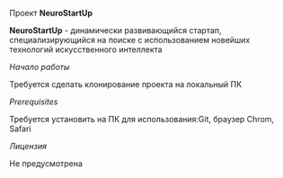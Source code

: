 Проект **NeuroStartUp**

**NeuroStartUp** - динамически развивающийся стартап, специализирующийся на поиске с использованием новейших технологий искусственного интеллекта

*Начало работы*

Требуется сделать клонирование проекта на локальный ПК

*Prerequisites*

Требуется установить на ПК для использования:Git, браузер Chrom, Safari

*Лицензия*

Не предусмотрена